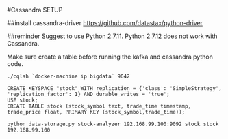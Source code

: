 #Cassandra SETUP

##install
cassandra-driver https://github.com/datastax/python-driver

##reminder
Suggest to use Python 2.7.11. Python 2.7.12 does not work with Cassandra.


Make sure create a table before running the kafka and cassandra python code.


~~~~
./cqlsh `docker-machine ip bigdata` 9042
~~~~

~~~~
CREATE KEYSPACE "stock" WITH replication = {'class': 'SimpleStrategy', 'replication_factor': 1} AND durable_writes = 'true';
USE stock;
CREATE TABLE stock (stock_symbol text, trade_time timestamp, trade_price float, PRIMARY KEY (stock_symbol,trade_time));
~~~~


~~~~
python data-storage.py stock-analyzer 192.168.99.100:9092 stock stock 192.168.99.100
~~~~
